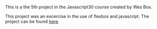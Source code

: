 This is a the 5th project in the Javascript30 course created by Wes Bos. 

This project was an excercise in the use of flexbox and javascript. The project can be found <a href=" https://jmck31.github.io/Flex-Panel-Gallery/"> here</a>.